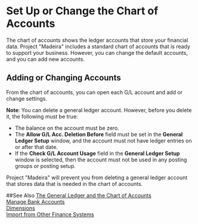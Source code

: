 <properties
                pageTitle="Set Up the Chart of Accounts| Project “Madeira”"
                description="Describes how you can change the chart of accounts." 
                services="" 
                documentationCenter="Madeira"
                authors="edupont" />
                
# Set Up or Change the Chart of Accounts
The chart of accounts shows the ledger accounts that store your financial data. Project "Madeira" includes a standard chart of accounts that is ready to support your business. 
However, you can change the default accounts, and you can add new accounts.  

## Adding or Changing Accounts
From the chart of accounts, you can open each G/L account and add or change settings. 
 
**Note**: You can delete a general ledger account. However, before you delete it, the following must be true:  
- The balance on the account must be zero.  
- The **Allow G/L Acc. Deletion Before** field must be set in the **General Ledger Setup** window, and the account must not have ledger entries on or after that date.  
- If the **Check G/L Account Usage** field in the **General Ledger Setup** window is selected, then the account must not be used in any posting groups or posting setup.  

Project "Madeira" will prevent you from deleting a general ledger account that stores data that is needed in the chart of accounts.  

##See Also
[The General Ledger and the Chart of Accounts](finance-general-ledger.md)  
[Manage Bank Accounts](bank-manage-bank-accounts.md)  
[Dimensions](finance-dimensions.md)  
[Import from Other Finance Systems](upload-data.md)  
